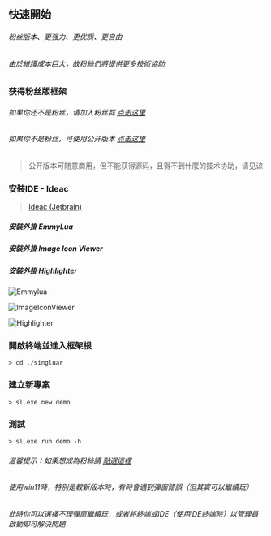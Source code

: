 ## 快速開始

###### 粉丝版本、更强力、更优质、更自由

###### 由於維護成本巨大，故粉絲們將提供更多技術協助

### 获得粉丝版框架

###### 如果你还不是粉丝，请加入粉丝群 <a target="_blank" href="https://afdian.net/a/hunzsig">点击这里</a>

###### 如果你不是粉丝，可使用公开版本 <a target="_blank" href="https://singluar.hunzsig.org">点击这里</a>

> 公开版本可随意商用，但不能获得源码，且得不到什麼的技术协助，请见谅

### 安裝IDE - Ideac

> <a target="_blank" href="https://www.jetbrains.com/idea/download/#section=windows">Ideac (Jetbrain)</a>

##### 安裝外掛 EmmyLua

##### 安裝外掛 Image Icon Viewer

##### 安裝外掛 Highlighter

![Emmylua](https://gitlab.com/h-document/singluar/-/raw/main/images/emmylua.png)

![ImageIconViewer](https://gitlab.com/h-document/singluar/-/raw/main/images/imageIconViewer.png)

![Highlighter](https://gitlab.com/h-document/singluar/-/raw/main/images/colorHighlighter.png)

### 開啟終端並進入框架根

```
> cd ./singluar
```

### 建立新專案

```
> sl.exe new demo
```

### 測試

```
> sl.exe run demo -h
```

###### 溫馨提示：如果想成為粉絲請 <a target="_blank" href="https://afdian.net/a/hunzsig">點選這裡</a>

###### 使用win11時，特別是較新版本時，有時會遇到彈窗錯誤（但其實可以繼續玩）

###### 此時你可以選擇不理彈窗繼續玩，或者將終端或IDE（使用IDE終端時）以管理員啟動即可解決問題
